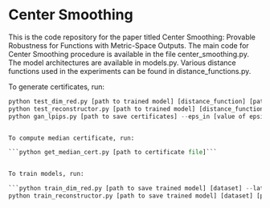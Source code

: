 # Center Smoothing

This is the code repository for the paper titled Center Smoothing: Provable Robustness for Functions with Metric-Space Outputs.
The main code for Center Smoothing procedure is available in the file center_smoothing.py.
The model architectures are available in models.py.
Various distance functions used in the experiments can be found in distance_functions.py.


To generate certificates, run:

```python facenet-celeba.py [path to CelebA dataset] [path to save certificates] --eps_in [value of epsilon in] --sigma [value of sigma]
python test_dim_red.py [path to trained model] [distance_function] [path to save certificates] [dataset] --eps_in [value of epsilon in] --sigma [value of sigma] --latent_dim [number of latent dimensions]
python test_reconstructor.py [path to trained model] [distance_function] [path to save certificates] [dataset] [path to measurement matrix] --eps_in [value of epsilon in] --sigma [value of sigma]
python gan_lpips.py [path to save certificates] --eps_in [value of epsilon in] --sigma [value of sigma]```


To compute median certificate, run:

```python get_median_cert.py [path to certificate file]```


To train models, run:

```python train_dim_red.py [path to save trained model] [dataset] --latent_dim [number of latent dimensions] --sigma [value of sigma]
python train_reconstructor.py [path to save trained model] [dataset] [path to measurement matrix] --sigma [value of sigma]```
